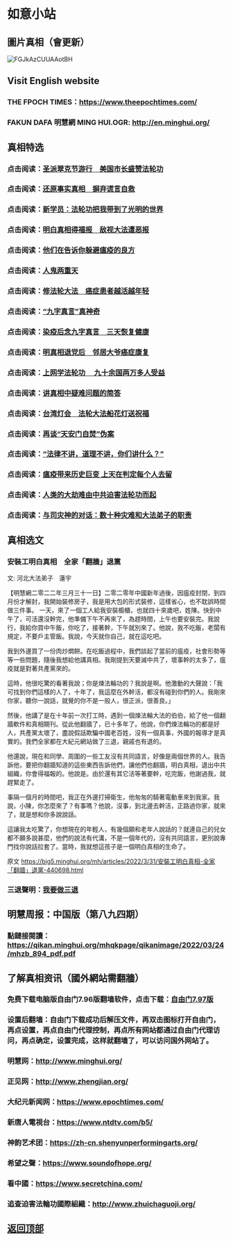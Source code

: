 # 如意小站

## 圖片真相（會更新）

![FGJkAzCUUAAotBH](https://user-images.githubusercontent.com/79625284/161022040-b684c5c1-9dcd-4fcc-9200-b14e17e76adc.jpg)

## Visit English website

### THE FPOCH TIMES：https://www.theepochtimes.com/

### FAKUN DAFA 明慧網 MING HUI.OGR: http://en.minghui.org/

## 真相特选

### 点击阅读：[圣派翠克节游行　美国市长盛赞法轮功](https://github.com/pinhe91/gwzcflg/tree/main)

### 点击阅读：[还原事实真相　摒弃谎言自救](https://github.com/pinhe91/phflgyz/tree/main)

### 点击阅读：[新学员：法轮功把我带到了光明的世界](https://github.com/pinhe91/flggwgm/tree/main)

### 点击阅读：[明白真相得福报　敌视大法遭恶报](https://github.com/pinhe91/mzxdjd/tree/main)

### 点击阅读：[他们在告诉你躲避瘟疫的良方](https://github.com/pinhe91/bwylf/tree/main)

### 点击阅读：[人鬼两重天](https://github.com/pinhe91/xdfcs/tree/main)

### 点击阅读：[修法轮大法　癌症患者越活越年轻](https://github.com/pinhe91/xdfh/tree/main)

### 点击阅读：[“九字真言”真神奇](https://github.com/pinhe91/njzzyh/tree/main)

### 点击阅读：[染疫后念九字真言　三天恢复健康](https://github.com/pinhe91/rynjzzyh/tree/main)

### 点击阅读：[明真相退党后　邻居大爷癌症康复](https://github.com/pinhe91/stbpa/tree/main)

### 点击阅读：[上网学法轮功 　九十余国两万多人受益](https://github.com/pinhe91/jcxw5/tree/main)

### 点击阅读：[讲真相中疑难问题的简答](https://github.com/pinhe91/jcxw3/tree/main)

### 点击阅读：[台湾灯会　法轮大法船花灯送祝福](https://github.com/pinhe91/dfhcjsr/tree/main) 

### 点击阅读：[再谈“天安门自焚”伪案](https://github.com/pinhe91/whjm/tree/main)

### 点击阅读：[“法律不讲，道理不讲，你们讲什么？”](https://github.com/pinhe91/jlxe/tree/main)

### 点击阅读：[瘟疫带来历史巨变 上天在判定每个人去留](https://github.com/pinhe91/jcxw2/blob/main/README.md)

### 点击阅读：[人类的大劫难由中共迫害法轮功而起](https://github.com/pinhe91/jcxw4/tree/main) 

### 点击阅读：[与司灾神的对话：数十种灾难和大法弟子的职责](https://github.com/pinhe91/jcxw1/tree/main) 

## 真相选文

### 安裝工明白真相　全家「翻牆」退黨

文: 河北大法弟子　蓮宇 

【明慧網二零二二年三月三十一日】二零二零年中國新年過後，因瘟疫封閉，到四月份才解封，我開始裝修房子，我是用大包的形式裝修，這樣省心，也不耽誤時間做三件事。
一天，來了一個工人給我安裝櫥櫃，也就四十來歲吧，姓陳。快到中午了，可活還沒幹完，他準備下午不再來了，為趕時間，上午也要安裝完。我說行，我給你買中午飯，你吃了，接著幹，下午就別來了。他說，我不吃飯，老闆有規定，不要戶主管飯。我說，今天就你自己，就在這吃吧。

我到外邊買了一份肉炒燜餅。在吃飯過程中，我們談起了當前的瘟疫，社會形勢等等一些問題，隨後我想給他講真相。我剛提到天要滅中共了，壞事幹的太多了，瘟疫就是對著共產黨來的。

這時，他很吃驚的看著我說；你是煉法輪功的？我說是啊。他激動的大聲說：「我可找到你們這樣的人了，十年了，我這麼在外幹活，都沒有碰到你們的人。我剛來你家，聽你一說話，就覺的你不是一般人，很正派，很善良。」

然後，他講了是在十年前一次打工時，遇到一個煉法輪大法的伯伯，給了他一個翻牆軟件和真相期刊。從此他翻牆了，已十多年了。他說，你們煉法輪功的都是好人，共產黨太壞了，盡說假話欺騙中國老百姓，沒有一個真事，外國的報導才是真實的。我們全家都在大紀元網站做了三退，親戚也有退的。

他還說，現在和同學、周圍的一些工友沒有共同語言，好像是兩個世界的人。我告訴他，要把你翻牆知道的這些東西告訴他們，讓他們也翻牆，明白真相，退出中共組織，你會得福報的。他說是。由於還有其它活等著要幹，吃完飯，他謝過我，就趕緊走了。

事隔一個月的時間吧，我正在外邊打掃衛生，他匆匆的騎著電動車來到我家。我說，小陳，你怎麼來了？有事嗎？他說，沒事，到北邊去幹活，正路過你家，就來了，就是想和你多說說話。

這讓我太吃驚了，你想現在的年輕人，有幾個願和老年人說話的？就連自己的兒女都不願多說甚麼，他們的說法有代溝，不是一個年代的，沒有共同語言，更別說專門找你說話拉套了。當時，我就想這孩子是一個明白真相的生命了。

原文 https://big5.minghui.org/mh/articles/2022/3/31/安裝工明白真相-全家「翻牆」退黨-440698.html

### 三退聲明：[我要做三退](https://tuidang.epochtimes.com/)

## 明慧周报：中国版（第八九四期）

### 點鏈接閱讀：https://qikan.minghui.org/mhqkpage/qikanimage/2022/03/24/mhzb_894_pdf.pdf

## 了解真相资讯（國外網站需翻牆）

### 免费下载电脑版自由门7.96版翻墙软件，点击下载：[自由门7.97版](https://github.com/pinhe91/tuiguang/files/6839679/fg797r.zip)

### 设置后翻墙：自由门下载成功后解压文件，再双击图标打开自由门，再点设置，再点自由门代理控制，再点所有网站都通过自由门代理访问，再点确定，设置完成，这样就翻墙了，可以访问国外网站了。

### 明慧网：http://www.minghui.org/

### 正见网：http://www.zhengjian.org/

### 大纪元新闻网：https://www.epochtimes.com/

### 新唐人電視台：https://www.ntdtv.com/b5/

### 神韵艺术团：https://zh-cn.shenyunperformingarts.org/

### 希望之聲：https://www.soundofhope.org/

### 看中國：https://www.secretchina.com/

### 追查迫害法輪功國際組織：http://www.zhuichaguoji.org/

## [返回顶部](https://git.io/Js3EY)
